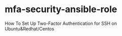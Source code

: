 # mfa-security-ansible-role
How To Set Up Two-Factor Authentication for SSH on Ubuntu&amp;Redhat/Centos
